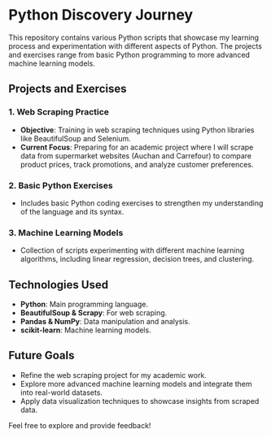 # Python Discovery Journey

This repository contains various Python scripts that showcase my learning process and experimentation with different aspects of Python. The projects and exercises range from basic Python programming to more advanced machine learning models.

## Projects and Exercises

### 1. Web Scraping Practice
- **Objective**: Training in web scraping techniques using Python libraries like BeautifulSoup and Selenium.
- **Current Focus**: Preparing for an academic project where I will scrape data from supermarket websites (Auchan and Carrefour) to compare product prices, track promotions, and analyze customer preferences.

### 2. Basic Python Exercises
- Includes basic Python coding exercises to strengthen my understanding of the language and its syntax.

### 3. Machine Learning Models
- Collection of scripts experimenting with different machine learning algorithms, including linear regression, decision trees, and clustering.

## Technologies Used
- **Python**: Main programming language.
- **BeautifulSoup & Scrapy**: For web scraping.
- **Pandas & NumPy**: Data manipulation and analysis.
- **scikit-learn**: Machine learning models.

## Future Goals
- Refine the web scraping project for my academic work.
- Explore more advanced machine learning models and integrate them into real-world datasets.
- Apply data visualization techniques to showcase insights from scraped data.

Feel free to explore and provide feedback!
